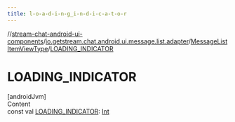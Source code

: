 ```yaml
---
title: l-o-a-d-i-n-g_i-n-d-i-c-a-t-o-r
---
```

//[stream-chat-android-ui-components](../../../index.md)/[io.getstream.chat.android.ui.message.list.adapter](../index.md)/[MessageListItemViewType](index.md)/[LOADING_INDICATOR](LOADING_INDICATOR.md)



# LOADING_INDICATOR  
[androidJvm]  
Content  
const val [LOADING_INDICATOR](LOADING_INDICATOR.md): [Int](https://kotlinlang.org/api/latest/jvm/stdlib/kotlin/-int/index.html)  



